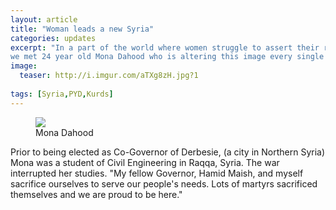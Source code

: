 ```yaml
---
layout: article
title: "Woman leads a new Syria"
categories: updates
excerpt: "In a part of the world where women struggle to assert their rights, 
we met 24 year old Mona Dahood who is altering this image every single day"
image:
  teaser: http://i.imgur.com/aTXg8zH.jpg?1
  
tags: [Syria,PYD,Kurds]
---
```


<figure>
	<a href="http://i.imgur.com/aTXg8zH.jpg?1"><img src="http://i.imgur.com/aTXg8zH.jpg?1"></a>
	<figcaption>Mona Dahood</figcaption>
</figure>

Prior to being elected as Co-Governor of Derbesie, (a city in Northern Syria) Mona was a student of Civil Engineering in Raqqa, Syria. The war interrupted her studies. 
"My fellow Governor, Hamid Maish, and myself sacrifice ourselves to serve our people's needs. Lots of martyrs sacrificed themselves and we are proud to be here."
